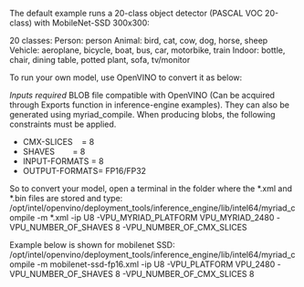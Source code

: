 The default example runs a 20-class object detector (PASCAL VOC 20-class) with MobileNet-SSD 300x300:

20 classes:
Person: person
Animal: bird, cat, cow, dog, horse, sheep
Vehicle: aeroplane, bicycle, boat, bus, car, motorbike, train
Indoor: bottle, chair, dining table, potted plant, sofa, tv/monitor

To run your own model, use OpenVINO to convert it as below:

*Inputs required*
BLOB file compatible with OpenVINO (Can be acquired through Exports function in inference-engine examples). They can also be generated using myriad_compile.
When producing blobs, the following constraints must be applied.
* CMX-SLICES    = 8
* SHAVES        = 8
* INPUT-FORMATS = 8
* OUTPUT-FORMATS= FP16/FP32

So to convert your model, open a terminal in the folder where the *.xml and *.bin files are stored and type:
/opt/intel/openvino/deployment_tools/inference_engine/lib/intel64/myriad_compile -m *.xml -ip U8 -VPU_MYRIAD_PLATFORM VPU_MYRIAD_2480 -VPU_NUMBER_OF_SHAVES 8 -VPU_NUMBER_OF_CMX_SLICES

Example below is shown for mobilenet SSD:
/opt/intel/openvino/deployment_tools/inference_engine/lib/intel64/myriad_compile -m mobilenet-ssd-fp16.xml -ip U8 -VPU_PLATFORM VPU_2480 -VPU_NUMBER_OF_SHAVES 8 -VPU_NUMBER_OF_CMX_SLICES 8
